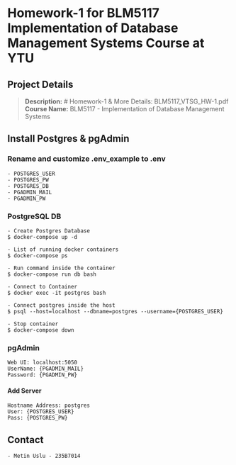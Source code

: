 # Homework-1 for BLM5117 Implementation of Database Management Systems Course at YTU

## Project Details
> **Description:** # Homework-1 & More Details: BLM5117_VTSG_HW-1.pdf  
> **Course Name:** BLM5117 - Implementation of Database Management Systems

## Install Postgres & pgAdmin 

### Rename and customize .env_example to .env
    - POSTGRES_USER
    - POSTGRES_PW
    - POSTGRES_DB
    - PGADMIN_MAIL
    - PGADMIN_PW

### PostgreSQL DB  
    - Create Postgres Database
    $ docker-compose up -d

    - List of running docker containers
    $ docker-compose ps

    - Run command inside the container
    $ docker-compose run db bash

    - Connect to Container
    $ docker exec -it postgres bash    

    - Connect postgres inside the host
    $ psql --host=localhost --dbname=postgres --username={POSTGRES_USER}

    - Stop container
    $ docker-compose down

### pgAdmin
    Web UI: localhost:5050  
    UserName: {PGADMIN_MAIL}  
    Password: {PGADMIN_PW}  

#### Add Server
    Hostname Address: postgres
    User: {POSTGRES_USER}
    Pass: {POSTGRES_PW}

## Contact
    - Metin Uslu - 235B7014
